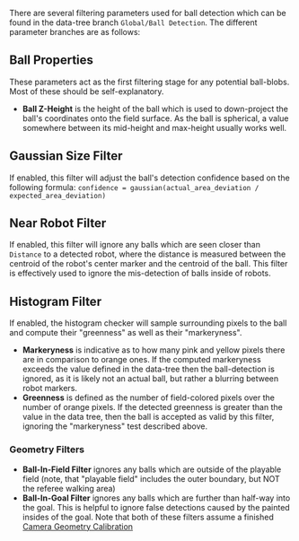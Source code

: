 There are several filtering parameters used for ball detection which can be found in the data-tree branch `Global/Ball Detection`. The different parameter branches are as follows:

## Ball Properties ##
These parameters act as the first filtering stage for any potential ball-blobs. Most of these should be self-explanatory.

  * **Ball Z-Height** is the height of the ball which is used to down-project the ball's coordinates onto the field surface. As the ball is spherical, a value somewhere between its mid-height and max-height usually works well.

## Gaussian Size Filter ##
If enabled, this filter will adjust the ball's detection confidence based on the following formula: `confidence = gaussian(actual_area_deviation / expected_area_deviation)`

## Near Robot Filter ##
If enabled, this filter will ignore any balls which are seen closer than `Distance` to a detected robot, where the distance is measured between the centroid of the robot's center marker and the centroid of the ball. This filter is effectively used to ignore the mis-detection of balls inside of robots.

## Histogram Filter ##
If enabled, the histogram checker will sample surrounding pixels to the ball and compute their "greenness" as well as their "markeryness".
  * **Markeryness** is indicative as to how many pink and yellow pixels there are in comparison to orange ones. If the computed markeryness exceeds the value defined in the data-tree then the ball-detection is ignored, as it is likely not an actual ball, but rather a blurring between robot markers.
  * **Greenness** is defined as the number of field-colored pixels over the number of orange pixels. If the detected greenness is greater than the value in the data tree, then the ball is accepted as valid by this filter, ignoring the "markeryness" test described above.

### Geometry Filters ###
  * **Ball-In-Field Filter** ignores any balls which are outside of the playable field (note, that "playable field" includes the outer boundary, but NOT the referee walking area)
  * **Ball-In-Goal Filter** ignores any balls which are further than half-way into the goal. This is helpful to ignore false detections caused by the painted insides of the goal.
Note that both of these filters assume a finished [Camera Geometry Calibration](CameraCalibration.md)